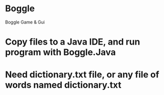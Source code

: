 # Boggle
Boggle Game &amp; Gui

# Copy files to a Java IDE, and run program with Boggle.Java
# Need dictionary.txt file, or any file of words named dictionary.txt

